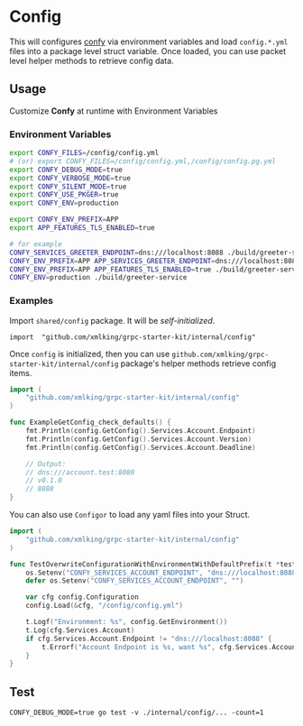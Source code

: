 # Config

This will configures [confy](https://github.com/xmlking/toolkit/confy) via environment variables and load `config.*.yml` files into a package level struct variable. 
Once loaded, you can use packet level helper methods to retrieve config data.  

## Usage

Customize **Confy** at runtime with Environment Variables 

### Environment Variables

```bash
export CONFY_FILES=/config/config.yml
# (or) export CONFY_FILES=/config/config.yml,/config/config.pg.yml
export CONFY_DEBUG_MODE=true
export CONFY_VERBOSE_MODE=true
export CONFY_SILENT_MODE=true
export CONFY_USE_PKGER=true
export CONFY_ENV=production

export CONFY_ENV_PREFIX=APP
export APP_FEATURES_TLS_ENABLED=true

# for example
CONFY_SERVICES_GREETER_ENDPOINT=dns:///localhost:8088 ./build/greeter-service
CONFY_ENV_PREFIX=APP APP_SERVICES_GREETER_ENDPOINT=dns:///localhost:8088 ./build/greeter-service
CONFY_ENV_PREFIX=APP APP_FEATURES_TLS_ENABLED=true ./build/greeter-service
CONFY_ENV=production ./build/greeter-service
```

### Examples

Import `shared/config` package. It will be *self-initialized*. 

```golang
import  "github.com/xmlking/grpc-starter-kit/internal/config"
```

Once `config` is initialized, then you can use `github.com/xmlking/grpc-starter-kit/internal/config` package's helper methods retrieve config items.

```go
import (
    "github.com/xmlking/grpc-starter-kit/internal/config"
)

func ExampleGetConfig_check_defaults() {
	fmt.Println(config.GetConfig().Services.Account.Endpoint)
	fmt.Println(config.GetConfig().Services.Account.Version)
	fmt.Println(config.GetConfig().Services.Account.Deadline)

	// Output:
	// dns:///account.test:8080
	// v0.1.0
	// 8888
}
```

You can also use `Configor` to load any yaml files into your Struct.

```go
import (
	"github.com/xmlking/grpc-starter-kit/internal/config"
)

func TestOverwriteConfigurationWithEnvironmentWithDefaultPrefix(t *testing.T) {
	os.Setenv("CONFY_SERVICES_ACCOUNT_ENDPOINT", "dns:///localhost:8088")
	defer os.Setenv("CONFY_SERVICES_ACCOUNT_ENDPOINT", "")

	var cfg config.Configuration
	config.Load(&cfg, "/config/config.yml")

	t.Logf("Environment: %s", config.GetEnvironment())
	t.Log(cfg.Services.Account)
	if cfg.Services.Account.Endpoint != "dns:///localhost:8088" {
		t.Errorf("Account Endpoint is %s, want %s", cfg.Services.Account.Endpoint, "dns:///localhost:8088")
	}
}
```

## Test
```
CONFY_DEBUG_MODE=true go test -v ./internal/config/... -count=1
```


